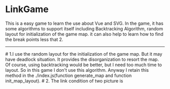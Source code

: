 # LinkGame
This is a easy game to learn the use about Vue and SVG. In the game, it has some algorithms to support itself including Backtracking Algorithm, random layout for initialization of the game map. it can also help to learn how to find the break points less that 2.
<hr>
# 1.I use the random layout for the initialization of the game map. But it may have deadlock situation. It provides the disorganization to resort the map. Of course, using backtracking would be better, but I need too much time to layout. So in this game I don't use this algorithm. Anyway I retain this method in the ./index.js(function generate_map and function init_map_layout).
# 2. The link condition of two picture is  
